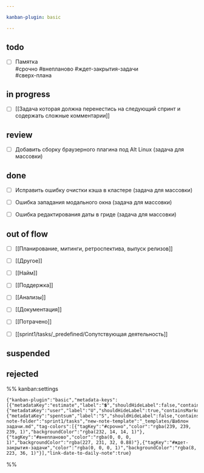 ```yaml
---

kanban-plugin: basic

---
```


## todo

- [ ] Памятка <br>#срочно #внепланово #ждет-закрытия-задачи<br>#сверх-плана


## in progress

- [ ] [[Задача которая должна перенестись на следующий спринт и содержать сложные комментарии]]


## review

- [ ] Добавить сборку браузерного плагина под Alt Linux (задача для массовки)


## done

- [ ] Исправить ошибку очистки кэша в кластере (задача для массовки)
- [ ] Ошибка западания модального окна (задача для массовки)
- [ ] Ошибка редактирования даты в гриде (задача для массовки)


## out of flow

- [ ] [[Планирование, митинги, ретроспектива, выпуск релизов]]
- [ ] [[Другое]]
- [ ] [[Найм]]
- [ ] [[Поддержка]]
- [ ] [[Анализы]]
- [ ] [[Документация]]
- [ ] [[Потрачено]]
- [ ] [[sprint1/tasks/_predefined/Сопутствующая деятельность]]


## suspended



## rejected





%% kanban:settings
```
{"kanban-plugin":"basic","metadata-keys":[{"metadataKey":"estimate","label":"💲","shouldHideLabel":false,"containsMarkdown":true},{"metadataKey":"user","label":"U","shouldHideLabel":true,"containsMarkdown":false},{"metadataKey":"spentsum","label":"S","shouldHideLabel":false,"containsMarkdown":false}],"new-note-folder":"sprint1/tasks","new-note-template":"_templates/Шаблон задачи.md","tag-colors":[{"tagKey":"#срочно","color":"rgba(239, 239, 239, 1)","backgroundColor":"rgba(232, 14, 14, 1)"},{"tagKey":"#внепланово","color":"rgba(0, 0, 0, 1)","backgroundColor":"rgba(227, 231, 32, 0.88)"},{"tagKey":"#ждет-закрытия-задачи","color":"rgba(0, 0, 0, 1)","backgroundColor":"rgba(8, 223, 36, 1)"}],"link-date-to-daily-note":true}
```
%%